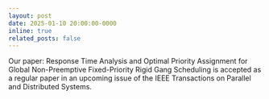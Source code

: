 ```yaml
---
layout: post
date: 2025-01-10 20:00:00-0000
inline: true
related_posts: false
---
```


Our paper: Response Time Analysis and Optimal Priority Assignment for Global Non-Preemptive Fixed-Priority Rigid Gang Scheduling is accepted as a regular paper in an upcoming issue of the IEEE Transactions on Parallel and Distributed Systems. 
